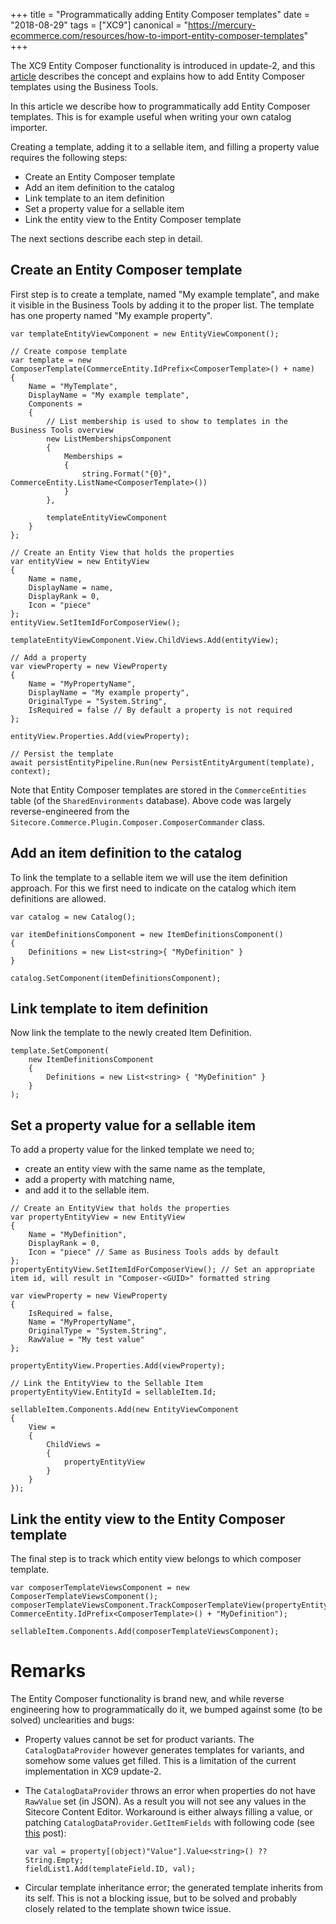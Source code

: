 +++
title = "Programmatically adding Entity Composer templates"
date = "2018-08-29"
tags = ["XC9"]
canonical = "https://mercury-ecommerce.com/resources/how-to-import-entity-composer-templates"
+++

The XC9 Entity Composer functionality is introduced in update-2, and this [article](https://community.sitecore.net/technical_blogs/b/technical-marketing/posts/experience-commerce-entity-composer) describes the concept and explains how to add Entity Composer templates using the Business Tools.

In this article we describe how to programmatically add Entity Composer templates.
This is for example useful when writing your own catalog importer.

Creating a template, adding it to a sellable item, and filling a property value requires the following steps:

* Create an Entity Composer template
* Add an item definition to the catalog
* Link template to an item definition
* Set a property value for a sellable item
* Link the entity view to the Entity Composer template

The next sections describe each step in detail.

## Create an Entity Composer template
First step is to create a template, named "My example template", and make it visible in the Business Tools by adding it to the proper list.
The template has one property named "My example property".
```
var templateEntityViewComponent = new EntityViewComponent();

// Create compose template
var template = new ComposerTemplate(CommerceEntity.IdPrefix<ComposerTemplate>() + name)
{
    Name = "MyTemplate",
    DisplayName = "My example template",
    Components =
    {
        // List membership is used to show to templates in the Business Tools overview
        new ListMembershipsComponent
        {
            Memberships =
            {
                string.Format("{0}", CommerceEntity.ListName<ComposerTemplate>())
            }
        },

        templateEntityViewComponent
    }
};

// Create an Entity View that holds the properties
var entityView = new EntityView
{
    Name = name,
    DisplayName = name,
    DisplayRank = 0,
    Icon = "piece"
};
entityView.SetItemIdForComposerView();

templateEntityViewComponent.View.ChildViews.Add(entityView);

// Add a property
var viewProperty = new ViewProperty
{
    Name = "MyPropertyName",
    DisplayName = "My example property",
    OriginalType = "System.String",
    IsRequired = false // By default a property is not required
};

entityView.Properties.Add(viewProperty);

// Persist the template
await persistEntityPipeline.Run(new PersistEntityArgument(template), context);
```
Note that Entity Composer templates are stored in the `CommerceEntities` table (of the `SharedEnvironments` database).
Above code was largely reverse-engineered from the `Sitecore.Commerce.Plugin.Composer.ComposerCommander` class.

## Add an item definition to the catalog
To link the template to a sellable item we will use the item definition approach.
For this we first need to indicate on the catalog which item definitions are allowed.
```
var catalog = new Catalog(); 

var itemDefinitionsComponent = new ItemDefinitionsComponent() 
{
    Definitions = new List<string>{ "MyDefinition" }
}

catalog.SetComponent(itemDefinitionsComponent);
```

## Link template to item definition
Now link the template to the newly created Item Definition.
```
template.SetComponent(
    new ItemDefinitionsComponent
    {
        Definitions = new List<string> { "MyDefinition" }
    }
);
```

## Set a property value for a sellable item
To add a property value for the linked template we need to;
- create an entity view with the same name as the template, 
- add a property with matching name, 
- and add it to the sellable item.
```
// Create an EntityView that holds the properties
var propertyEntityView = new EntityView
{
    Name = "MyDefinition",
    DisplayRank = 0,
    Icon = "piece" // Same as Business Tools adds by default
};
propertyEntityView.SetItemIdForComposerView(); // Set an appropriate item id, will result in "Composer-<GUID>" formatted string

var viewProperty = new ViewProperty
{
    IsRequired = false,
    Name = "MyPropertyName",
    OriginalType = "System.String",
    RawValue = "My test value"
};

propertyEntityView.Properties.Add(viewProperty);

// Link the EntityView to the Sellable Item
propertyEntityView.EntityId = sellableItem.Id;

sellableItem.Components.Add(new EntityViewComponent
{
    View = 
    {
        ChildViews =
        {
            propertyEntityView
        }
    }
});
```

## Link the entity view to the Entity Composer template
The final step is to track which entity view belongs to which composer template.
```
var composerTemplateViewsComponent = new ComposerTemplateViewsComponent();
composerTemplateViewsComponent.TrackComposerTemplateView(propertyEntityView.ItemId, CommerceEntity.IdPrefix<ComposerTemplate>() + "MyDefinition");

sellableItem.Components.Add(composerTemplateViewsComponent);
```

# Remarks
The Entity Composer functionality is brand new, and while reverse engineering how to programmatically do it, we bumped against some (to be solved) unclearities and bugs:

- Property values cannot be set for product variants. The `CatalogDataProvider` however generates templates for variants, and somehow some values get filled. This is a limitation of the current implementation in XC9 update-2.

- The `CatalogDataProvider` throws an error when properties do not have `RawValue` set (in JSON). As a result you will not see any values in the Sitecore Content Editor. Workaround is either always filling a value, or patching `CatalogDataProvider.GetItemFields` with following code (see [this](https://sitecore.stackexchange.com/questions/13498/xc9-entity-composer-error-when-rawvalue-is-not-present/13499#13499) post):
    ```
    var val = property[(object)"Value"].Value<string>() ?? String.Empty;
    fieldList1.Add(templateField.ID, val);
    ```

- Circular template inheritance error; the generated template inherits from its self. This is not a blocking issue, but to be solved and probably closely related to the template shown twice issue.